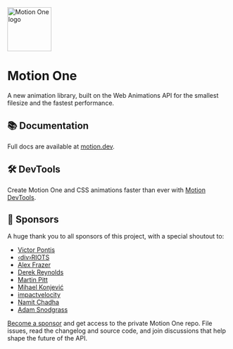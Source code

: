 <img width="100" height="100" alt="Motion One logo" src="https://user-images.githubusercontent.com/7850794/164965509-2a8dc49e-2ed7-4243-a2c9-481b03bbc31a.png" />

# Motion One

A new animation library, built on the Web Animations API for the smallest filesize and the fastest performance.

## 📚 Documentation

Full docs are available at [motion.dev](https://motion.dev).

## 🛠 DevTools

Create Motion One and CSS animations faster than ever with [Motion DevTools](https://motion.dev/tools).

## 🙌 Sponsors

A huge thank you to all sponsors of this project, with a special shoutout to:

- [Victor Pontis](https://github.com/vpontis)
- [‹div›RIOTS](https://github.com/divriots)
- [Alex Frazer](https://github.com/AlexFrazer)
- [Derek Reynolds](https://github.com/derekr)
- [Martin Pitt](https://github.com/Martin-Pitt)
- [Mihael Konjević](https://github.com/retro)
- [impactvelocity](https://github.com/impactvelocity)
- [Namit Chadha](https://github.com/nc)
- [Adam Snodgrass](https://twitter.com/overra)

[Become a sponsor](https://github.com/sponsors/mattgperry) and get access to the private Motion One repo. File issues, read the changelog and source code, and join discussions that help shape the future of the API.
